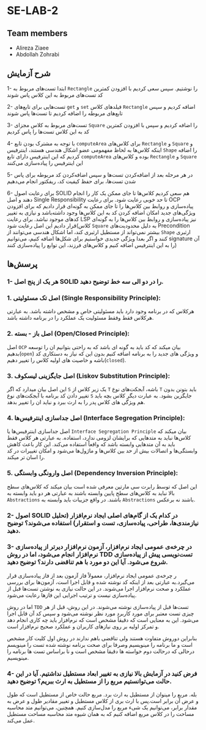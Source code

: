 # SE-LAB-2

## Team members
* Alireza Ziaee
* Abdollah Zohrabi

## شرح آزمایش

1- ابتدا تست‌های مربوط به `Rectangle` را نوشتیم. سپس سعی کردیم با افزودن کمترین کد تست‌های مربوط به این کلاس پاس شوند

2- تست‌هایی برای تابع‌های `get‍` و `set` فیلدهای کلاس `Rectangle` اضافه کردیم و سپس تابع‌های مربوطه را اضافه کردیم تا تست‌ها پاس شوند

3- تست‌های مربوط به کلاس مجزای `Square` را اضافه کردیم و سپس با افزودن کمترین کد به این کلاس تست‌ها را پاس کردیم

4- با توجه به مشترک بودن تابع `computeArea` برای کلاس‌های `Rectangle` و `Square` و اینکه کلاس‌ها به لحاظ مفهمومی عضو اشکال هندسی هستند، اینترفیس `Shape` را اضافه کردیم که این اینترفیس دارای تابع `computeArea` بوده و کلاس‌های `Rectangle` و `Square` این اینترفیس را پیاده‌سازی می‌کنند

5- در هر مرحله بعد از اضافه‌کردن تست‌ها و سپس اضافه‌کردن کد مربوطه برای پاس شدن تست‌ها، برای حفظ کیفیت کد، ریفکتور انجام می‌دهیم

6- برای رعایت اصول SOLID هم سعی کردیم کلاس‌ها تا جای ممکن یک کار را انجام دهند و اصل Single Responsibility تا حد خوبی رعایت شود. برای رعایت OCP پیاده‌سازی و روابط بین کلاس‌ها را تا جای ممکن به گونه‌ای قرار دادیم که برای افزودن ویژگی‌های جدید امکان اضافه کردن کد به این کلاس‌ها وجود داشته‌باشد و نیازی به تغییر کدهای موجود نباشد. برای رعایت LSP نیز پیاده‌سازی و روابط بین کلاس‌ها را به گونه‌ای قرار دادیم این اصل رعایت شود(کلاس `Square` به دلیل محدودیت‌های Precondition بیشتر نمی‌تواند از مستطیل ارثبری کند، اما اشکال هندسی می‌توانند از `Shape` ارثبری کنند و اگر بعدا ویژگی جدیدی خواستیم برای شکل‌ها اضافه کنیم، می‌توانیم signature آن را به این اینترفیس اضافه کنیم و کلاس‌های فرزند، این توابع را پیاده‌سازی کنند)

## پرسش‌ها

### 1- هر یک از پنج اصل SOLID را در دو الی سه خط توضیح دهید.
### 1. اصل تک مسئولیتی (Single Responsibility Principle): 
هرکلاس که در برنامه وجود دارد باید مسئولیتی خاص و مشخص داشته باشد. به عبارتی هرکلاس فقط وفقط مسئولیت یک عملکرد را در برنامه داشته باشد.

### 2. اصل باز - بسته (Open/Closed Principle):
اصل `OCP` بیان میکند که کد باید به گونه ای باشد که به راحتی بتوانیم ان را توسعه بدهیم(`open`) و ویژگی های جدید را به برنامه اضافه کنیم بدون این که نیاز به دستکاری کد باشه و خاصیت های اولیه کلاس را تغییر دهیم(`closed`).

### 3. اصل جایگزینی لیسکوف (Liskov Substitution Principle):
این اصل بیان میدارد که اگر `S` یک زیر کلاس از  `T` باشه، آبجکت‌های نوع `T` باید بتونن بدون تغییر دادن کد برنامه با آبجکت‌های نوع `S` جایگزین بشود.
به عبارت دیگر کلاس بچه باید هم ویژگی های کلاس پدر را به ارث ببرد و نباید ان را تغییر بدهد.

### 4. اصل جداسازی اینترفیس‌ها (Interface Segregation Principle):
اصل جداسازی اینترفیس‌ها یا `Interface Segregation Principle` بیان میکند که کلاس‌ها نباید به متدهایی که برایشان لزومی ندارد، استفاده. به عبارتی  هر کلاس فقط باید به آن متدهایی وابسته باشد که واقعاً استفاده می‌کند. این کار باعث کاهش وابستگی‌ها و اتصالات بیش از حد بین کلاس‌ها و ماژول‌ها می‌شود و امکان تغییرات در کد را اسان تر میکند.

### 5. اصل وارونگی وابستگی (Dependency Inversion Principle):
این اصل که توسط رابرت سی مارتین معرفی شده است بیان میکند که کلاس‌های سطح بالا نباید به کلاس‌های سطح پایین وابسته باشند به عبارتی  هر دو باید وابسته به `Abstractions` باشند. در واقع جزییات باید وابسته به `Abstractions` باشند نه برعکس.



### 2- اصول SOLID در کدام یک از گام‌های اصلی ایجاد نرم‌افزار (تحلیل نیازمندی‌ها، طراحی، پیاده‌سازی، تست و استقرار) استفاده می‌شوند؟ توضیح دهید.


### 3- در چرخه‌ی عمومی ایجاد نرم‌افزار، آزمون نرم‌افزار دیرتر از پیاده‌سازی نرم‌افزار انجام می‌شود، اما در روش TDD تست‌نویسی پیش از پیاده‌سازی شروع می‌شود. آیا این دو مورد با هم تناقضی دارند؟ توضیح دهید.
ر چرخه‌ی عمومی ایجاد نرم‌افزار، معمولاً فاز آزمون بعد از فاز پیاده‌سازی قرار می‌گیرد.به عبارتی  بعد از اینکه کد نوشته شده و قابل اجرا است، آزمون‌ها برای بررسی عملکرد و صحت نرم‌افزار اجرا می‌شوند. در این حالت نیازی به نوشتن تست‌ها قبل از پیاده‌سازی نیست و ترتیب اجرایی این فازها رعایت می‌شود.

اما در روش `TDD` تست‌ها قبل از پیاده‌سازی نوشته می‌شوند. در این روش، قبل از هر چیزی تست معتبر برای مورد کاربرد مورد نظر نوشته می‌شود و سپس کد آن قابل اجرا می‌شود. این به معنایی است که دقیقاً مشخص است که نرم‌افزار باید چه کاری انجام دهد و تمرکز اولیه بر روی نیازهای کاربران و عملکرد صحیح نرم‌افزار است.

بنابراین دوروش متفاوت هستند ولی تناقضی باهم ندارند در روش اول کلیت کار مشخص است و ما برنامه را مینویسیم وصرفا برای صحت برنامه نوشته شده تست را مینویسم درحالی که درحالت دوم خواسته ها دقیقا مشخص است و نا براساس تست ها برنامه را مینویسیم.



### 4- فرض کنید در آزمایش بالا نیازی به تغییر ابعاد مستطیل نداشتیم. آیا در این حالت می‌توانستیم مربع را از مستطیل به ارث ببریم؟ توضیح دهید.
بله. مربع را مینوان از مستطیل به ارث برد. مربع حالت خاص از مستطیل است که طول و عرض آن برابر است.پس با ارث بری از کلاس مستطیل و تغییر مقادیر طول و عرض به مقدار برابر، می‌توانیم یک شیء مربع را مدل‌سازی کنیم. همچنین،  می‌توانیم متد محاسبه مساحت را در کلاس مربع اضافه کنیم که به همان شیوه متد محاسبه مساحت مستطیل عمل می‌کند.
